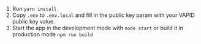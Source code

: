 
1. Run `yarn install`
2. Copy `.env` to `.env.local` and fill in the public key param with your VAPID public key value.
3. Start the app in the development mode with `node start` or build it in production mode `npm run build`
